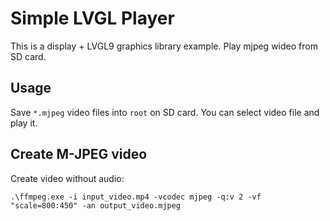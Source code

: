# Simple LVGL Player

This is a display + LVGL9 graphics library example.
Play mjpeg wideo from SD card.

## Usage

Save `*.mjpeg` video files into `root` on SD card. You can select video file and play it.

## Create M-JPEG video

Create video without audio:
```
.\ffmpeg.exe -i input_video.mp4 -vcodec mjpeg -q:v 2 -vf "scale=800:450" -an output_video.mjpeg
```
